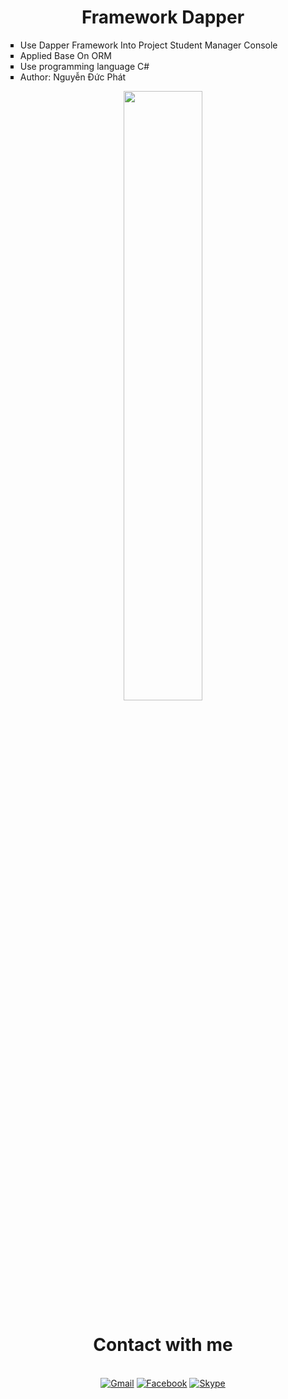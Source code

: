 <div align="center">
    <h1>Framework Dapper</h1>
    <ul type="square" align="left">
      <li>Use Dapper Framework Into Project Student Manager Console </li>
      <li>Applied Base On ORM</li>
      <li>Use programming language C#</li>
      <li>Author: Nguyễn Đức Phát</li>
    </ul>
    <img src="https://programmingcsharp.com/wp-content/uploads/2021/04/Dapper-ORM.png" width="50%"/>
    <h1>Contact with me</h1><br>
    <a href="mailto:Phatlongtoan@gmail.com"><img src="https://img.shields.io/badge/Gmail-yellow?style=for-the-badge&logo=gmail&logoColor=white" alt="Gmail"/></a>
    <a target="_blank" href="https://www.facebook.com/BlackHorse.404"><img src="https://img.shields.io/badge/Facebook-blue?style=for-the-badge&logo=facebook&logoColor=white" alt="Facebook"/></a>
    <a href="https://join.skype.com/invite/bbsLTckg06yz"><img src="https://img.shields.io/badge/Skype-Blue?style=for-the-badge&logo=skype&logoColor=white" alt="Skype"/></a>
    <br/>
</ul>
    
</div>
